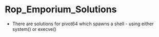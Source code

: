 # Rop_Emporium_Solutions

* There are solutions for pivot64 which spawns a shell - using either system() or execve() 
